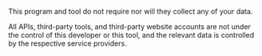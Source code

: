 This program and tool do not require nor will they collect any of your data. 

All APIs, third-party tools, and third-party website accounts are not under the control of this developer or this tool, and the relevant data is controlled by the respective service providers.